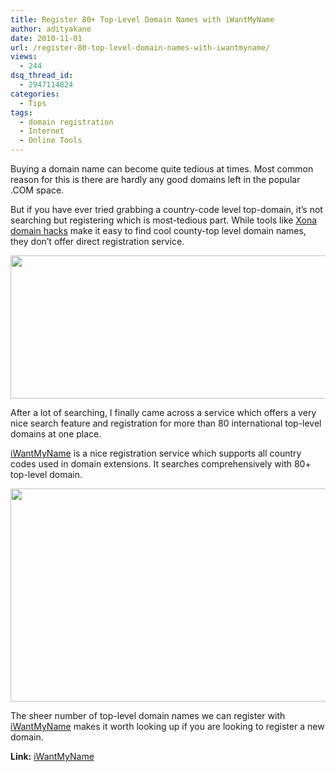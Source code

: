 ```yaml
---
title: Register 80+ Top-Level Domain Names with iWantMyName
author: adityakane
date: 2010-11-01
url: /register-80-top-level-domain-names-with-iwantmyname/
views:
  - 244
dsq_thread_id:
  - 2947114824
categories:
  - Tips
tags:
  - domain registration
  - Internet
  - Online Tools
---
```

Buying a domain name can become quite tedious at times. Most common reason for this is there are hardly any good domains left in the popular .COM space.

But if you have ever tried grabbing a country-code level top-domain, it&#8217;s not searching but registering which is most-tedious part. While tools like [Xona domain hacks][1] make it easy to find cool county-top level domain names, they don&#8217;t offer direct registration service.

<a rel="attachment wp-att-31490" href="http://devilsworkshop.org/register-80-top-level-domain-names-with-iwantmyname/iwantmyname1/"><img class="alignnone size-full wp-image-31490" title="iWantMyName1" src="http://cdn.devilsworkshop.org/files/2010/11/iWantMyName1.png" alt="" width="558" height="229" /></a>

After a lot of searching, I finally came across a service which offers a very nice search feature and registration for more than 80 international top-level domains at one place.

<a href="http://rt.cx/iwantmyname/" onclick="_gaq.push(['_trackEvent', 'outbound-article', 'http://rt.cx/iwantmyname/', 'iWantMyName']);" >iWantMyName</a> is a nice registration service which supports all country codes used in domain extensions. It searches comprehensively with 80+ top-level domain.

<a rel="attachment wp-att-31493" href="http://devilsworkshop.org/register-80-top-level-domain-names-with-iwantmyname/iwantmyname_list/"><img class="alignnone size-full wp-image-31493" title="iWantMyName_list" src="http://cdn.devilsworkshop.org/files/2010/11/iWantMyName_list.png" alt="" width="550" height="341" /></a>

The sheer number of top-level domain names we can register with <a href="http://rt.cx/iwantmyname/" onclick="_gaq.push(['_trackEvent', 'outbound-article', 'http://rt.cx/iwantmyname/', 'iWantMyName']);" >iWantMyName</a> makes it worth looking up if you are looking to register a new domain.

**Link:** <a href="http://rt.cx/iwantmyname/" onclick="_gaq.push(['_trackEvent', 'outbound-article', 'http://rt.cx/iwantmyname/', 'iWantMyName']);" >iWantMyName</a>

 [1]: http://devilsworkshop.org/domain-hacks-tool-to-find-delicious-like-domain-names-by-xonacom/
